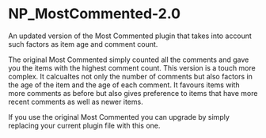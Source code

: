 # NP_MostCommented-2.0
An updated version of the Most Commented plugin that takes into account such factors as item age and comment count.

The original Most Commented simply counted all the comments and gave you the items with the highest comment count. This version is a touch more complex. It calcualtes not only the number of comments but also factors in the age of the item and the age of each comment. It favours items with more comments as before but also gives preference to items that have more recent comments as well as newer items.

If you use the original Most Commented you can upgrade by simply replacing your current plugin file with this one.
